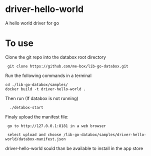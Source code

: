 # driver-hello-world

A hello world driver for go


# To use 

Clone the git repo into the databox root directory 

     git clone https://github.com/me-box/lib-go-databox.git

Run the following commands in a terminal 

```
cd ./lib-go-databox/samples/
docker build -t driver-hello-world .
```
    
 Then run (If databox is not running)
 
      ./detabox-start 
      

Finaly upload the manifest file:
 
     go to http://127.0.0.1:8181 in a web browser
     
     select upload and choose /lib-go-databox/samples/driver-hello-world/databox-manifest.json
     
     
 driver-hello-world sould than be available to install in the app store 
 
   

